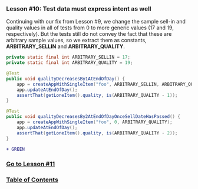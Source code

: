 ### Lesson #10: Test data must express intent as well
Continuing with our fix from Lesson #9, we change the sample sell-in and quality values in all of tests from 0 to more generic values (17 and 19, respectively).  But the tests still do not convey the fact that these are arbitrary sample values, so we extract them as constants, **ARBITRARY_SELLIN** and **ARBITRARY_QUALITY**.

```java
private static final int ARBITRARY_SELLIN = 17;
private static final int ARBITRARY_QUALITY = 19;
```
```java
@Test
public void qualityDecreasesBy1AtEndOfDay() {
    app = createAppWithSingleItem("foo", ARBITRARY_SELLIN, ARBITRARY_QUALITY);
    app.updateAtEndOfDay();
    assertThat(getLoneItem().quality, is(ARBITRARY_QUALITY - 1));
}

@Test
public void qualityDecreasesBy2AtEndOfDayOnceSellDateHasPassed() {
    app = createAppWithSingleItem("foo", 0, ARBITRARY_QUALITY);
    app.updateAtEndOfDay();
    assertThat(getLoneItem().quality, is(ARBITRARY_QUALITY - 2));
}
```
```diff
+ GREEN
```
### [Go to Lesson #11](https://github.com/d215steinberg/GildedRose-Java/tree/Lesson%2311)
### [Table of Contents](https://github.com/d215steinberg/GildedRose-Java/blob/startPoint/Table%20of%20Contents.md)
